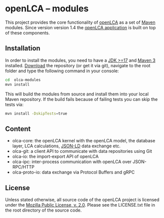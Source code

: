 # openLCA – modules
This project provides the core functionality of [openLCA](http://openlca.org) as
a set of [Maven](https://maven.apache.org/) modules. Since version version 1.4
the [openLCA application](https://github.com/GreenDelta/olca-app) is built on
top of these components.


## Installation
In order to install the modules, you need to have a [JDK >=17](https://adoptium.net)
and [Maven 3](https://maven.apache.org/install.html) installed.
[Download](https://github.com/GreenDelta/olca-modules/archive/master.zip) the
repository (or get it via git), navigate to the root folder and type the
following command in your console:

```bash
cd  olca-modules
mvn install
```

This will build the modules from source and install them into your local Maven
repository. If the build fails because of failing tests you can skip the tests
via:

```bash
mvn install -DskipTests=true
```

## Content
* olca-core: the openLCA kernel with the openLCA model, the database layer,
  LCA calculations, [JSON-LD](https://github.com/GreenDelta/olca-schema) data
  exchange etc.
* olca-git: a client API to communicate with data repositories using Git
* olca-io: the import-export API of openLCA
* olca-ipc: inter-process communication with openLCA over JSON-RPC/HTTP
* olca-proto-io: data exchange via Protocol Buffers and gRPC

## License
Unless stated otherwise, all source code of the openLCA project is licensed
under the [Mozilla Public License, v. 2.0](http://mozilla.org/MPL/2.0/). Please
see the LICENSE.txt file in the root directory of the source code.
